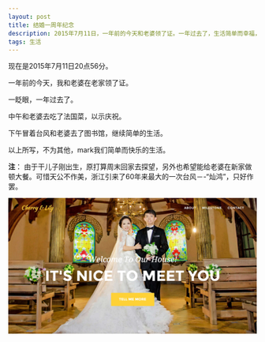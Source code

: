 ```yaml
---
layout: post
title: 结婚一周年纪念
description: 2015年7月11日，一年前的今天和老婆领了证。一年过去了，生活简单而幸福，mark一下。。。
tags: 生活
---
```


现在是2015年7月11日20点56分。

一年前的今天，我和老婆在老家领了证。

一眨眼，一年过去了。

中午和老婆去吃了法国菜，以示庆祝。

下午冒着台风和老婆去了图书馆，继续简单的生活。

以上所写，不为其他，mark我们简单而快乐的生活。

**注**：
由于干儿子刚出生，原打算周末回家去探望，另外也希望能给老婆在新家做顿大餐。可惜天公不作美，浙江引来了60年来最大的一次台风－-“灿鸿”，只好作罢。

<p class="picture">
    <a href="http://cherryhelily.com" target="_blank">
        <img src="/assets/img/2015-7-11/wedding-photo.png"/>
    </a>
</p>